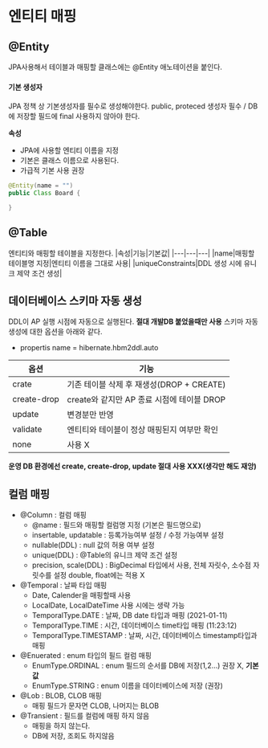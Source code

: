 # 엔티티 매핑 

## @Entity
JPA사용해서 테이블과 매핑할 클래스에는 @Entity 애노테이션을 붙인다. 

#### 기본 생성자
JPA 정책 상 기본생성자를 필수로 생성해야한다. 
public, proteced 생성자 필수 / DB에 저장할 필드에 final 사용하지 않아야 한다. 

__속성__
* JPA에 사용할 엔티티 이름을 지정 
* 기본은 클래스 이름으로 사용된다. 
* 가급적 기본 사용 권장
```java
@Entity(name = "")
public Class Board {

}
```

## @Table
엔티티와 매핑할 테이블을 지정한다. 
|속성|기능|기본값|
|---|---|---|
|name|매핑할 테이블명 지정|엔티티 이름을 그대로 사용|
|uniqueConstraints|DDL 생성 시에 유니크 제약 조건 생성|

## 데이터베이스 스키마 자동 생성
DDL이 AP 실행 시점에 자동으로 실행된다. 
__절대 개발DB 붙었을때만 사용__
스키마 자동 생성에 대한 옵션을 아래와 같다. 
* propertis name = hibernate.hbm2ddl.auto

|옵션|기능|
|---|---|
|crate|기존 테이블 삭제 후 재생성(DROP + CREATE)|
|create-drop|create와 같지만 AP 종료 시점에 테이블 DROP|
|update|변경분만 반영|
|validate|엔티티와 테이블이 정상 매핑된지 여부만 확인|
|none|사용 X|

__운영 DB 환경에선 create, create-drop, update 절대 사용 XXX(생각만 해도 재앙)__

## 컬럼 매핑 
* @Column : 컬럼 매핑 
    * @name : 필드와 매핑할 컬럼명 지정 (기본은 필드명으로)
    * insertable, updatable : 등록가능여부 설정 / 수정 가능여부 설정
    * nullable(DDL) : null 값의 허용 여부 설정 
    * unique(DDL) : @Table의 유니크 제약 조건 설정 
    * precision, scale(DDL) : BigDecimal 타입에서 사용, 전체 자릿수, 소수점 자릿수를 설정 double, float에는 적용 X
* @Temporal : 날짜 타입 매핑 
    * Date, Calender을 매핑할때 사용
    * LocalDate, LocalDateTime 사용 시에는 생략 가능
    * TemporalType.DATE : 날짜, DB date 타입과 매핑 (2021-01-11)
    * TemporalType.TIME : 시간, 데이터베이스 time타입 매핑 (11:23:12)
    * TemporalType.TIMESTAMP : 날짜, 시간, 데이터베이스 timestamp타입과 매핑
* @Enuerated : enum 타입의 필드 컬럼 매핑 
    * EnumType.ORDINAL : enum 필드의 순서를 DB에 저장(1,2...) 권장 X, __기본값__
    * EnumType.STRING : enum 이름을 데이터베이스에 저장 (권장)
* @Lob : BLOB, CLOB 매핑 
    * 매핑 필드가 문자면 CLOB, 나머지는 BLOB
* @Transient : 필드를 컬럼에 매핑 하지 않음
    * 매핑을 하지 않는다. 
    * DB에 저장, 조회도 하지않음 
